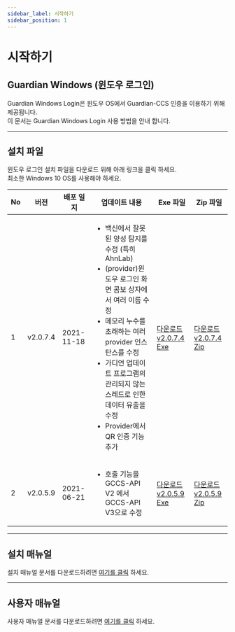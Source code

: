 ```yaml
---
sidebar_label: 시작하기
sidebar_position: 1
---
```

# 시작하기

## Guardian Windows (윈도우 로그인)
Guardian Windows Login은 윈도우 OS에서 Guardian-CCS 인증을 이용하기 위해 제공됩니다.   
이 문서는 Guardian Windows Login 사용 방법을 안내 합니다.   

---

## 설치 파일

윈도우 로그인 설치 파일을 다운로드 위해 아래 링크을 클릭 하세요.   
최소한 Windows 10 OS를 사용해야 하세요.      

|No | 버전 | 배포 일지 | 업데이트 내용 | Exe 파일 | Zip 파일 |
|---|---|---|---|---|---|
|1|v2.0.7.4| 2021-11-18 |<ul><li>백신에서 잘못된 양성 탐지를 수정 (특히 AhnLab)</li><li>(provider)윈도우 로그인 화면 콤보 상자에서 여러 이름 수정</li><li>메모리 누수를 초래하는 여러 provider 인스탄스를 수정</li><li>가디언 업데이트 프로그램의 관리되지 않는 스레드로 인한 데이터 유출을 수정</li><li>Provider에서 QR 인증 기능 추가</li></ul>|[다운로드 v2.0.7.4 Exe](https://updates.fnsvalue.co.kr/GFW/Installer/Guardian_Setup_v2.0.5.9.exe)| [다운로드 v2.0.7.4 Zip](https://updates.fnsvalue.co.kr/GFW/Installer/Guardian_Setup_v2.0.5.9.zip)|
|2|v2.0.5.9| 2021-06-21 |<ul><li>호출 기능을 GCCS-API V2 에서 GCCS-API V3으로 수정</li></ul>|[다운로드 v2.0.5.9 Exe](https://updates.fnsvalue.co.kr/GFW/Installer/Guardian_Setup_v2.0.7.4.exe)| [다운로드 v2.0.5.9 Zip](https://updates.fnsvalue.co.kr/GFW/Installer/Guardian_Setup_v2.0.7.4.exe)|

---

## 설치 매뉴얼

설치 매뉴얼 문서를 다운로드하려면 [여기를 클릭](http://192.168.0.60/GFW/etc/Guardian_Windows_설치_매뉴얼_v1.9.pdf) 하세요.

---

## 사용자 매뉴얼

사용자 매뉴얼 문서를 다운로드하려면 [여기를 클릭](http://192.168.0.60/GFW/etc/Guardian_Windows_사용자_매뉴얼_v1.0.pdf) 하세요.

